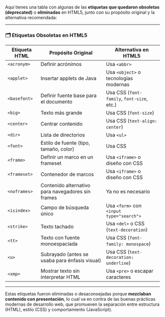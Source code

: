 Aquí tienes una tabla con algunas de las **etiquetas que quedaron obsoletas (deprecated)** o **eliminadas** en HTML5, junto con su propósito original y la alternativa recomendada:

---

### 🗂️ **Etiquetas Obsoletas en HTML5**

| Etiqueta HTML | Propósito Original                                | Alternativa en HTML5                       |
| ------------- | ------------------------------------------------- | ------------------------------------------ |
| `<acronym>`   | Definir acrónimos                                 | Usa `<abbr>`                               |
| `<applet>`    | Insertar applets de Java                          | Usa `<object>` o tecnologías modernas      |
| `<basefont>`  | Definir fuente base para el documento             | Usa CSS (`font-family`, `font-size`, etc.) |
| `<big>`       | Texto más grande                                  | Usa CSS (`font-size`)                      |
| `<center>`    | Centrar contenido                                 | Usa CSS (`text-align: center`)             |
| `<dir>`       | Lista de directorios                              | Usa `<ul>`                                 |
| `<font>`      | Estilo de fuente (tipo, tamaño, color)            | Usa CSS                                    |
| `<frame>`     | Definir un marco en un frameset                   | Usa `<iframe>` o diseño con CSS            |
| `<frameset>`  | Contenedor de marcos                              | Usa `<iframe>` o diseño con CSS            |
| `<noframes>`  | Contenido alternativo para navegadores sin frames | Ya no es necesario                         |
| `<isindex>`   | Campo de búsqueda único                           | Usa `<form>` con `<input type="search">`   |
| `<strike>`    | Texto tachado                                     | Usa `<del>` o CSS (`text-decoration`)      |
| `<tt>`        | Texto con fuente monoespaciada                    | Usa CSS (`font-family: monospace`)         |
| `<u>`         | Subrayado (antes se usaba para énfasis visual)    | Usa CSS (`text-decoration: underline`)     |
| `<xmp>`       | Mostrar texto sin interpretar HTML                | Usa `<pre>` o escapar caracteres           |

---

Estas etiquetas fueron eliminadas o desaconsejadas porque **mezclaban contenido con presentación**, lo cual va en contra de las buenas prácticas modernas de desarrollo web, que promueven la separación entre estructura (HTML), estilo (CSS) y comportamiento (JavaScript).